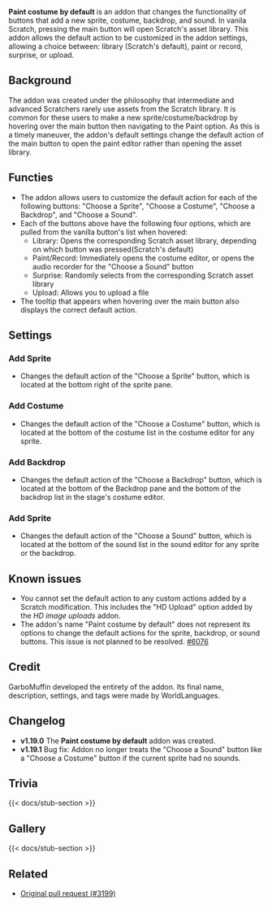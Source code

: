 ---
---

**Paint costume by default** is an addon that changes the functionality of buttons that add a new sprite, costume, backdrop, and sound. In vanila Scratch, pressing the main button will open Scratch's asset library. This addon allows the default action to be customized in the addon settings, allowing a choice between: library (Scratch's default), paint or record, surprise, or upload.

## Background

The addon was created under the philosophy that intermediate and advanced Scratchers rarely use assets from the Scratch library. It is common for these users to make a new sprite/costume/backdrop by hovering over the main button then navigating to the Paint option. As this is a timely maneuver, the addon's default settings change the default action of the main button to open the paint editor rather than opening the asset library.

## Functies

- The addon allows users to customize the default action for each of the following buttons: "Choose a Sprite", "Choose a Costume", "Choose a Backdrop", and "Choose a Sound".
- Each of the buttons above have the following four options, which are pulled from the vanilla button's list when hovered:
  - Library: Opens the corresponding Scratch asset library, depending on which button was pressed(Scratch's default)
  - Paint/Record: Immediately opens the costume editor, or opens the audio recorder for the "Choose a Sound" button
  - Surprise: Randomly selects from the corresponding Scratch asset library
  - Upload: Allows you to upload a file
- The tooltip that appears when hovering over the main button also displays the correct default action.

## Settings

### Add Sprite

- Changes the default action of the "Choose a Sprite" button, which is located at the bottom right of the sprite pane.

### Add Costume

- Changes the default action of the "Choose a Costume" button, which is located at the bottom of the costume list in the costume editor for any sprite.

### Add Backdrop

- Changes the default action of the "Choose a Backdrop" button, which is located at the bottom of the Backdrop pane and the bottom of the backdrop list in the stage's costume editor.

### Add Sprite

- Changes the default action of the "Choose a Sound" button, which is located at the bottom of the sound list in the sound editor for any sprite or the backdrop.

## Known issues

- You cannot set the default action to any custom actions added by a Scratch modification. This includes the "HD Upload" option added by the _HD image uploads_ addon.
- The addon's name "Paint costume by default" does not represent its options to change the default actions for the sprite, backdrop, or sound buttons. This issue is not planned to be resolved. [#6076](https://github.com/ScratchAddons/ScratchAddons/issues/6076)

## Credit

GarboMuffin developed the entirety of the addon. Its final name, description, settings, and tags were made by WorldLanguages.

## Changelog

- **v1.19.0** The **Paint costume by default** addon was created.
- **v1.19.1** Bug fix: Addon no longer treats the "Choose a Sound" button like a "Choose a Costume" button if the current sprite had no sounds.

## Trivia

{{< docs/stub-section >}}

## Gallery

{{< docs/stub-section >}}

## Related

- [Original pull request (#3199)](https://github.com/ScratchAddons/ScratchAddons/pull/3199)
